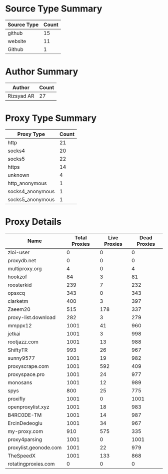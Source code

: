 # Source Type Summary

| Source Type | Count |
|-------------|-------|
| github | 15 |
| website | 11 |
| Github | 1 |


# Author Summary

| Author | Count |
|--------|-------|
| Rizsyad AR | 27 |


# Proxy Type Summary

| Proxy Type | Count |
|------------|-------|
| http | 21 |
| socks4 | 20 |
| socks5 | 22 |
| https | 14 |
| unknown | 4 |
| http_anonymous | 1 |
| socks4_anonymous | 1 |
| socks5_anonymous | 1 |


# Proxy Details

| Name | Total Proxies | Live Proxies | Dead Proxies |
|------|---------------|--------------|---------------|
| zloi-user | 0 | 0 | 0 |
| proxydb.net | 0 | 0 | 0 |
| multiproxy.org | 4 | 0 | 4 |
| hookzof | 84 | 3 | 81 |
| roosterkid | 239 | 7 | 232 |
| opsxcq | 343 | 0 | 343 |
| clarketm | 400 | 3 | 397 |
| Zaeem20 | 515 | 178 | 337 |
| proxy-list.download | 282 | 3 | 279 |
| mmppx12 | 1001 | 41 | 960 |
| jetkai | 1001 | 3 | 998 |
| rootjazz.com | 1001 | 13 | 988 |
| ShiftyTR | 993 | 26 | 967 |
| sunny9577 | 1001 | 19 | 982 |
| proxyscrape.com | 1001 | 592 | 409 |
| proxyspace.pro | 1001 | 24 | 977 |
| monosans | 1001 | 12 | 989 |
| spys | 800 | 25 | 775 |
| proxifly | 1001 | 0 | 1001 |
| openproxylist.xyz | 1001 | 18 | 983 |
| B4RC0DE-TM | 1001 | 14 | 987 |
| ErcinDedeoglu | 1001 | 34 | 967 |
| my-proxy.com | 910 | 575 | 335 |
| proxy4parsing | 1001 | 0 | 1001 |
| proxylist.geonode.com | 1001 | 22 | 979 |
| TheSpeedX | 1001 | 133 | 868 |
| rotatingproxies.com | 0 | 0 | 0 |

